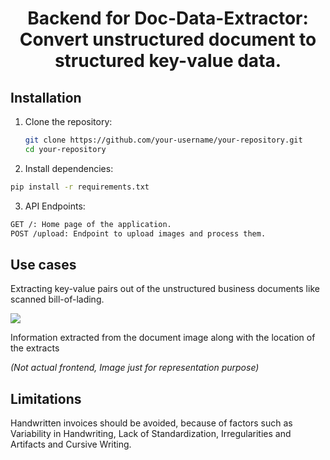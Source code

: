 <div align="center">

# Backend for Doc-Data-Extractor: Convert unstructured document to structured key-value data.

</div>

## Installation

1. Clone the repository:

   ```bash
   git clone https://github.com/your-username/your-repository.git
   cd your-repository
   ```

2. Install dependencies:

  ```bash
  pip install -r requirements.txt
  ```
3. API Endpoints:

  ```bash
  GET /: Home page of the application.
  POST /upload: Endpoint to upload images and process them.
  ```

## Use cases

Extracting key-value pairs out of the unstructured business documents like scanned bill-of-lading.

![](https://blogs.sap.com/wp-content/uploads/2020/11/fig12.png)

Information extracted from the document image along with the location of the extracts 

_(Not actual frontend, Image just for representation purpose)_


## Limitations

Handwritten invoices should be avoided, because of factors such as Variability in Handwriting, Lack of Standardization, Irregularities and Artifacts and Cursive Writing.


